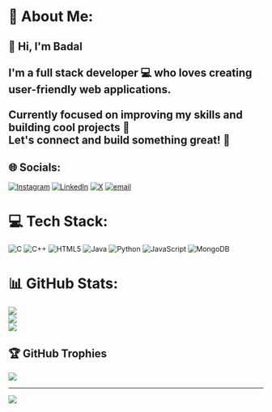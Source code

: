 # 💫 About Me:
## 👋 Hi, I'm Badal<br><br>I'm a full stack developer 💻 who loves creating user-friendly web applications.<br><br>Currently focused on improving my skills and building cool projects 🚀  <br>Let's connect and build something great! 🤝<br>


## 🌐 Socials:
[![Instagram](https://img.shields.io/badge/Instagram-%23E4405F.svg?logo=Instagram&logoColor=white)](https://instagram.com/im__badal2005) [![LinkedIn](https://img.shields.io/badge/LinkedIn-%230077B5.svg?logo=linkedin&logoColor=white)](https://linkedin.com/in/badalroy) [![X](https://img.shields.io/badge/X-black.svg?logo=X&logoColor=white)](https://x.com/@BadalRoy314786) [![email](https://img.shields.io/badge/Email-D14836?logo=gmail&logoColor=white)](mailto:broy52092@gmail.com) 

# 💻 Tech Stack:
![C](https://img.shields.io/badge/c-%2300599C.svg?style=for-the-badge&logo=c&logoColor=white) ![C++](https://img.shields.io/badge/c++-%2300599C.svg?style=for-the-badge&logo=c%2B%2B&logoColor=white) ![HTML5](https://img.shields.io/badge/html5-%23E34F26.svg?style=for-the-badge&logo=html5&logoColor=white) ![Java](https://img.shields.io/badge/java-%23ED8B00.svg?style=for-the-badge&logo=openjdk&logoColor=white) ![Python](https://img.shields.io/badge/python-3670A0?style=for-the-badge&logo=python&logoColor=ffdd54) ![JavaScript](https://img.shields.io/badge/javascript-%23323330.svg?style=for-the-badge&logo=javascript&logoColor=%23F7DF1E) ![MongoDB](https://img.shields.io/badge/MongoDB-%234ea94b.svg?style=for-the-badge&logo=mongodb&logoColor=white)
# 📊 GitHub Stats:
![](https://github-readme-stats.vercel.app/api?username=Badal-Roy2005&theme=gruvbox&hide_border=true&include_all_commits=false&count_private=false)<br/>
![](https://nirzak-streak-stats.vercel.app/?user=Badal-Roy2005&theme=gruvbox&hide_border=true)<br/>
![](https://github-readme-stats.vercel.app/api/top-langs/?username=Badal-Roy2005&theme=gruvbox&hide_border=true&include_all_commits=false&count_private=false&layout=compact)

## 🏆 GitHub Trophies
![](https://github-profile-trophy.vercel.app/?username=Badal-Roy2005&theme=radical&no-frame=false&no-bg=true&margin-w=4)

---
[![](https://visitcount.itsvg.in/api?id=Badal-Roy2005&icon=0&color=1)](https://visitcount.itsvg.in)

<!-- Proudly created with GPRM ( https://gprm.itsvg.in ) -->
